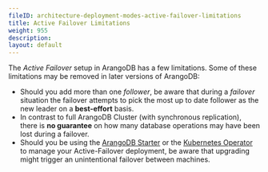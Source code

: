 ```yaml
---
fileID: architecture-deployment-modes-active-failover-limitations
title: Active Failover Limitations
weight: 955
description: 
layout: default
---
```

The _Active Failover_ setup in ArangoDB has a few limitations. Some of these limitations 
may be removed in later versions of ArangoDB:

- Should you add more than one _follower_, be aware that during a _failover_ situation
 the failover attempts to pick the most up to date follower as the new leader on a **best-effort** basis. 
- In contrast to full ArangoDB Cluster (with synchronous replication), there is **no guarantee** on 
  how many database operations may have been lost during a failover.
- Should you be using the [ArangoDB Starter](../../../programs-tools/arangodb-starter/) 
  or the [Kubernetes Operator](../../../deployment/by-technology/kubernetes/) to manage your Active-Failover
  deployment, be aware that upgrading might trigger an unintentional failover between machines.

